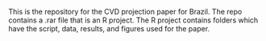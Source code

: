 This is the repository for the CVD projection paper for Brazil. The repo contains a .rar file that is an R project. The R project contains folders which have the script, data, results, and figures used for the paper.

